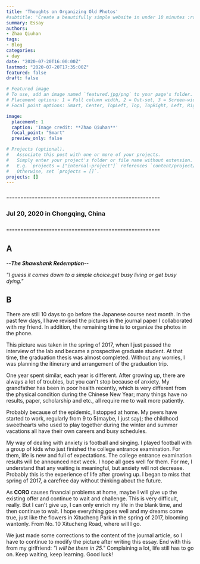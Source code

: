 ```yaml
---
title: 'Thoughts on Organizing Old Photos'
#subtitle: 'Create a beautifully simple website in under 10 minutes :rocket:'
summary: Essay
authors:
- Zhao Qiuhan
tags:
- Blog
categories:
- day
date: "2020-07-20T16:00:00Z"
lastmod: "2020-07-20T17:35:00Z"
featured: false
draft: false

# Featured image
# To use, add an image named `featured.jpg/png` to your page's folder.
# Placement options: 1 = Full column width, 2 = Out-set, 3 = Screen-width
# Focal point options: Smart, Center, TopLeft, Top, TopRight, Left, Right, BottomLeft, Bottom, BottomRight

image:
  placement: 1
  caption: 'Image credit: **Zhao Qiuhan**'
  focal_point: "Smart"
  preview_only: false

# Projects (optional).
#   Associate this post with one or more of your projects.
#   Simply enter your project's folder or file name without extension.
#   E.g. `projects = ["internal-project"]` references `content/project/deep-learning/index.md`.
#   Otherwise, set `projects = []`.
projects: []
---
```

### ------------------------------------------------------
### Jul 20, 2020 in Chongqing, China
### ------------------------------------------------------

## A

  --_**The Shawshank Redemption**_--

_"I guess it comes down to a simple choice:get busy living or get busy dying."_

## B

There are still 10 days to go before the Japanese course next month. In the past few days, I have revised the pictures in the journal paper I collaborated with my friend. In addition, the remaining time is to organize the photos in the phone.

This picture was taken in the spring of 2017, when I just passed the interview of the lab and became a prospective graduate student. At that time, the graduation thesis was almost completed. Without any worries, I was planning the itinerary and arrangement of the graduation trip.

One year spent similar, each year is different. After growing up, there are always a lot of troubles, but you can't stop because of anxiety. My grandfather has been in poor health recently, which is very different from the physical condition during the Chinese New Year; many things have no results, paper, scholarship and etc., all require me to wait more patiently.

Probably because of the epidemic, I stopped at home. My peers have started to work, regularly from 9 to 5(maybe, I just say);  the childhood sweethearts who used to play together during the winter and summer vacations all have their own careers and busy schedules. 

My way of dealing with anxiety is football and singing. I played football with a group of kids who just finished the college entrance examination. For them, life is new and full of expectations. The college entrance examination results will be announced next week. I hope all goes well for them. For me, I understand that any waiting is meaningful, but anxiety will not decrease. Probably this is the experience of life after growing up. I began to miss that spring of 2017, a carefree day without thinking about the future.

As **CORO** causes financial problems at home, maybe I will give up the existing offer and continue to wait and challenge. This is very difficult, really. But I can't give up, I can only enrich my life in the blank time, and then continue to wait. I hope everything goes well and my dreams come true, just like the flowers in Xitucheng Park in the spring of 2017, blooming wantonly. From No. 10 Xitucheng Road, where will I go.

We just made some corrections to the content of the journal article, so I have to continue to modify the picture after writing this essay. End with this from my girlfriend:  _"I will be there in 25."_ Complaining a lot, life still has to go on. Keep waiting, keep learning. Good luck!